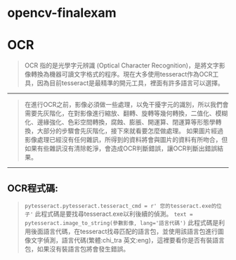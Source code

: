 # opencv-finalexam
# OCR
>OCR 指的是光學字元辨識 (Optical Character Recognition)，是將文字影像轉換為機器可讀文字格式的程序。現在大多使用tesseract作為OCR工具，因為目前tesseract是最精準的開元工具，裡面有許多語言可以選擇。
---
>在進行OCR之前，影像必須做一些處理，以免干擾字元的識別，所以我們會需要先灰階化，在對影像進行縮放、翻轉、旋轉等幾何轉換，二值化、模糊化、邊緣強化、色彩空間轉換，腐蝕、膨脹、開運算、閉運算等形態學轉換，大部分的步驟會先灰階化，接下來就看要怎麼做處理。
> 如果圖片經過影像處理已經沒有任何雜訊，所得到的資料將會與圖片的資料有所吻合，但如果有些雜訊沒有清除乾淨，會造成OCR判斷錯誤，讓OCR判斷出錯誤結果。
---
## OCR程式碼:
> ```pytesseract.pytesseract.tesseract_cmd = r' 您的tesseract.exe的位子'```
> 此程式碼是要找尋tesseract.exe以利後續的偵測。
> ```text = pytesseract.image_to_string(參數影像, lang='語言代碼')```
> 此程式碼是利用後面語言代碼，在tesseract找尋匹配的語言包，並使用該語言包進行圖像文字偵測，語言代碼(繁體:chi_tra 英文:eng)，這裡要看你是否有裝語言包，如果沒有裝語言包將會發生錯誤。


